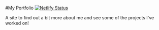 #My Portfolio
[![Netlify Status](https://api.netlify.com/api/v1/badges/a2ca28a9-b6ed-4120-a7c8-ec5dfafe6edc/deploy-status)](https://app.netlify.com/sites/adiliqbal-portfolio/deploys)

A site to find out a bit more about me and see some of the projects I've worked on!
